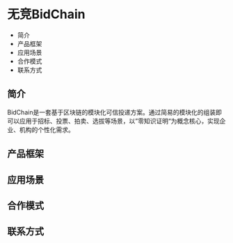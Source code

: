 
# 无竞BidChain

* 简介
* 产品框架
* 应用场景
* 合作模式
* 联系方式

## 简介

BidChain是一套基于区块链的模块化可信投递方案。通过简易的模块化的组装即可以应用于招标、投票、拍卖、选拔等场景，以”零知识证明“为概念核心，实现企业、机构的个性化需求。

## 产品框架

## 应用场景

## 合作模式

## 联系方式

